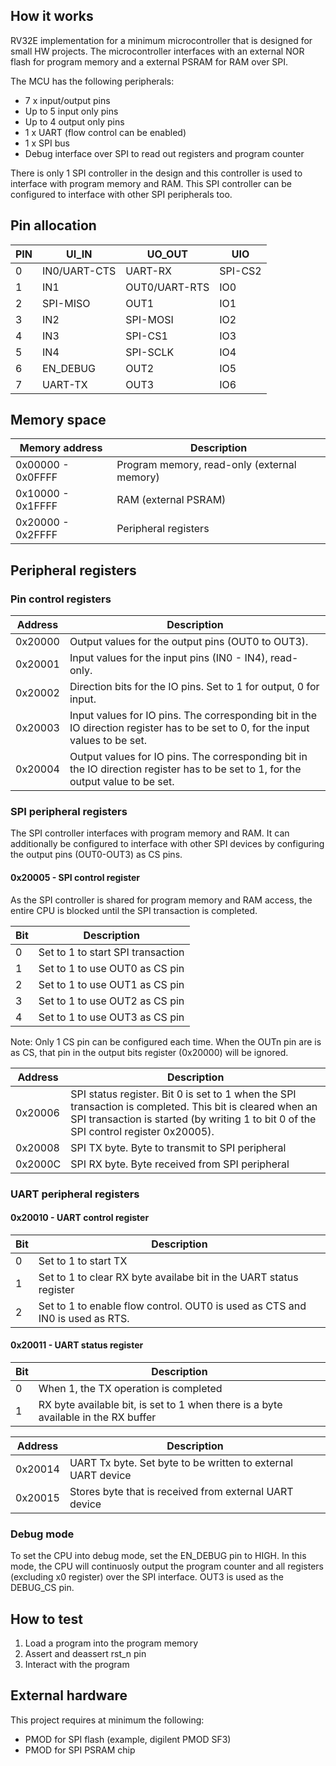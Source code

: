 ## How it works

RV32E implementation for a minimum microcontroller that is designed for small HW projects. The microcontroller interfaces with an external NOR flash for program memory and a external PSRAM for RAM over SPI.

The MCU has the following peripherals:
- 7 x input/output pins
- Up to 5 input only pins
- Up to 4 output only pins
- 1 x UART (flow control can be enabled)
- 1 x SPI bus
- Debug interface over SPI to read out registers and program counter

There is only 1 SPI controller in the design and this controller is used to interface with program memory and RAM. This SPI controller can be configured to interface with other SPI peripherals too.

## Pin allocation

PIN | UI_IN | UO_OUT | UIO
--|--|--|--
0 | IN0/UART-CTS | UART-RX          | SPI-CS2
1 | IN1          | OUT0/UART-RTS    | IO0
2 | SPI-MISO     | OUT1             | IO1
3 | IN2          | SPI-MOSI         | IO2
4 | IN3          | SPI-CS1          | IO3
5 | IN4          | SPI-SCLK         | IO4
6 | EN_DEBUG     | OUT2             | IO5
7 | UART-TX      | OUT3             | IO6

## Memory space
Memory address | Description
--|--
0x00000 - 0x0FFFF | Program memory, read-only (external memory)
0x10000 - 0x1FFFF | RAM (external PSRAM)
0x20000 - 0x2FFFF | Peripheral registers

## Peripheral registers

### Pin control registers
Address | Description
--|--
0x20000 | Output values for the output pins (OUT0 to OUT3).
0x20001 | Input values for the input pins (IN0 - IN4), read-only.
0x20002 | Direction bits for the IO pins. Set to 1 for output, 0 for input.
0x20003 | Input values for IO pins. The corresponding bit in the IO direction register has to be set to 0, for the input values to be set.
0x20004 | Output values for IO pins. The corresponding bit in the IO direction register has to be set to 1, for the output value to be set.

### SPI peripheral registers
The SPI controller interfaces with program memory and RAM. It can additionally be configured to interface with other SPI devices by configuring the output pins (OUT0-OUT3) as CS pins.

#### 0x20005 - SPI control register
As the SPI controller is shared for program memory and RAM access, the entire CPU is blocked until the SPI transaction is completed.

Bit | Description
--|--
0 | Set to 1 to start SPI transaction
1 | Set to 1 to use OUT0 as CS pin
2 | Set to 1 to use OUT1 as CS pin
3 | Set to 1 to use OUT2 as CS pin
4 | Set to 1 to use OUT3 as CS pin

Note: Only 1 CS pin can be configured each time. When the OUTn pin are is as CS, that pin in the output bits register (0x20000) will be ignored.

Address | Description
--|--
0x20006 | SPI status register. Bit 0 is set to 1 when the SPI transaction is completed. This bit is cleared when an SPI transaction is started (by writing 1 to bit 0 of the SPI control register 0x20005).
0x20008 | SPI TX byte. Byte to transmit to SPI peripheral
0x2000C | SPI RX byte. Byte received from SPI peripheral

### UART peripheral registers

#### 0x20010 - UART control register
Bit | Description
--|--
0 | Set to 1 to start TX
1 | Set to 1 to clear RX byte availabe bit in the UART status register
2 | Set to 1 to enable flow control. OUT0 is used as CTS and IN0 is used as RTS.

#### 0x20011 - UART status register
Bit | Description
--|--
0 | When 1, the TX operation is completed
1 | RX byte available bit, is set to 1 when there is a byte available in the RX buffer

Address | Description
--|--
0x20014 | UART Tx byte. Set byte to be written to external UART device
0x20015 | Stores byte that is received from external UART device

### Debug mode
To set the CPU into debug mode, set the EN_DEBUG pin to HIGH. In this mode, the CPU will continuosly output the program counter and all registers (excluding x0 register) over the SPI interface. OUT3 is used as the DEBUG_CS pin.

## How to test

1. Load a program into the program memory
2. Assert and deassert rst_n pin
3. Interact with the program

## External hardware
This project requires at minimum the following:
- PMOD for SPI flash (example, digilent PMOD SF3)
- PMOD for SPI PSRAM chip
